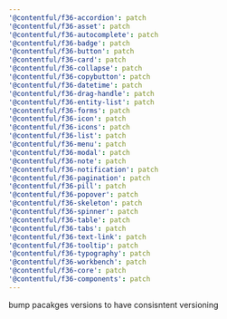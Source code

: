 ```yaml
---
'@contentful/f36-accordion': patch
'@contentful/f36-asset': patch
'@contentful/f36-autocomplete': patch
'@contentful/f36-badge': patch
'@contentful/f36-button': patch
'@contentful/f36-card': patch
'@contentful/f36-collapse': patch
'@contentful/f36-copybutton': patch
'@contentful/f36-datetime': patch
'@contentful/f36-drag-handle': patch
'@contentful/f36-entity-list': patch
'@contentful/f36-forms': patch
'@contentful/f36-icon': patch
'@contentful/f36-icons': patch
'@contentful/f36-list': patch
'@contentful/f36-menu': patch
'@contentful/f36-modal': patch
'@contentful/f36-note': patch
'@contentful/f36-notification': patch
'@contentful/f36-pagination': patch
'@contentful/f36-pill': patch
'@contentful/f36-popover': patch
'@contentful/f36-skeleton': patch
'@contentful/f36-spinner': patch
'@contentful/f36-table': patch
'@contentful/f36-tabs': patch
'@contentful/f36-text-link': patch
'@contentful/f36-tooltip': patch
'@contentful/f36-typography': patch
'@contentful/f36-workbench': patch
'@contentful/f36-core': patch
'@contentful/f36-components': patch
---
```


bump pacakges versions to have consisntent versioning
